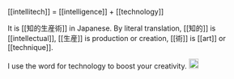 
[[intellitech]] = [[intelligence]] + [[technology]]

It is [[知的生産術]] in Japanese. By literal translation, [[知的]] is [[intellectual]], [[生産]] is production or creation, [[術]] is [[art]] or [[technique]].

I use the word for technology to boost your creativity.
<img src='https://scrapbox.io/api/pages/nishio/en/icon' alt='en.icon' height="19.5"/>